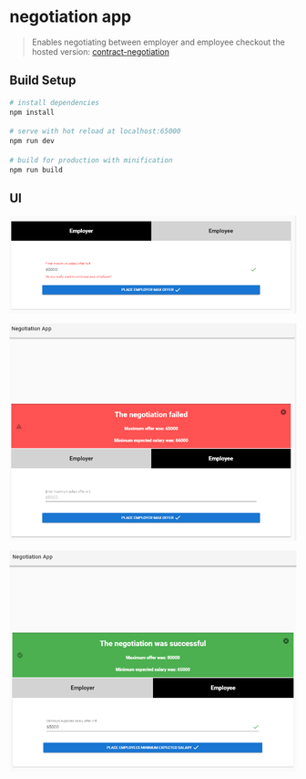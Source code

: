 # negotiation app

> Enables negotiating between employer and employee
> checkout the hosted version: [contract-negotiation](http://konstantin.steinmiller.bplaced.de/contract-negotiation)

## Build Setup

``` bash
# install dependencies
npm install

# serve with hot reload at localhost:65000
npm run dev

# build for production with minification
npm run build
```

## UI

![validations](https://raw.githubusercontent.com/konstantinsteinmiller/contract-negotiation/master/static/validations.png)

![failed](https://raw.githubusercontent.com/konstantinsteinmiller/contract-negotiation/master/static/failed.png)

![success](https://raw.githubusercontent.com/konstantinsteinmiller/contract-negotiation/master/static/success.png)
